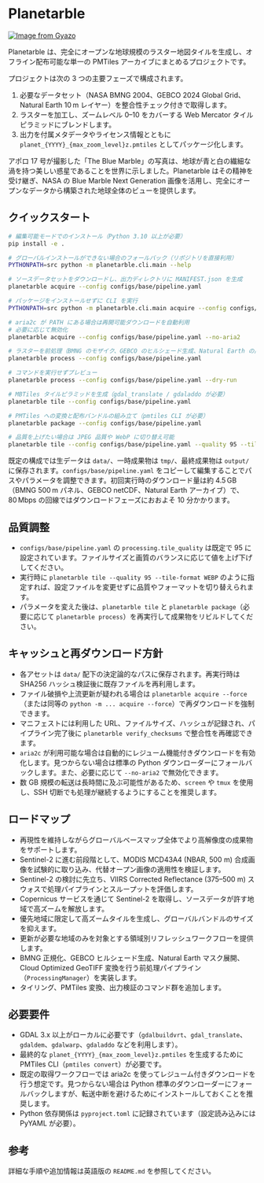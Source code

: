 # Planetarble

[![Image from Gyazo](https://i.gyazo.com/aefeffdeb3c3575ff02037a8509c4d7c.png)](https://pmtiles.io/#url=https%3A%2F%2Fz.yuiseki.net%2Fstatic%2Fplanetarble%2Fplanet.pmtiles&map=1.88/0/0)

Planetarble は、完全にオープンな地球規模のラスター地図タイルを生成し、オフライン配布可能な単一の PMTiles アーカイブにまとめるプロジェクトです。

プロジェクトは次の 3 つの主要フェーズで構成されます。

1. 必要なデータセット（NASA BMNG 2004、GEBCO 2024 Global Grid、Natural Earth 10 m レイヤー）を整合性チェック付きで取得します。
2. ラスターを加工し、ズームレベル 0–10 をカバーする Web Mercator タイルピラミッドにブレンドします。
3. 出力を付属メタデータやライセンス情報とともに `planet_{YYYY}_{max_zoom_level}z.pmtiles` としてパッケージ化します。

アポロ 17 号が撮影した「The Blue Marble」の写真は、地球が青と白の繊細な渦を持つ美しい惑星であることを世界に示しました。Planetarble はその精神を受け継ぎ、NASA の Blue Marble Next Generation 画像を活用し、完全にオープンなデータから構築された地球全体のビューを提供します。

## クイックスタート

```bash
# 編集可能モードでのインストール（Python 3.10 以上が必要）
pip install -e .

# グローバルインストールができない場合のフォールバック（リポジトリを直接利用）
PYTHONPATH=src python -m planetarble.cli.main --help

# ソースデータセットをダウンロードし、出力ディレクトリに MANIFEST.json を生成
planetarble acquire --config configs/base/pipeline.yaml

# パッケージをインストールせずに CLI を実行
PYTHONPATH=src python -m planetarble.cli.main acquire --config configs/base/pipeline.yaml

# aria2c が PATH にある場合は再開可能ダウンロードを自動利用
# 必要に応じて無効化
planetarble acquire --config configs/base/pipeline.yaml --no-aria2

# ラスターを前処理（BMNG のモザイク、GEBCO のヒルシェード生成、Natural Earth の展開）
planetarble process --config configs/base/pipeline.yaml

# コマンドを実行せずプレビュー
planetarble process --config configs/base/pipeline.yaml --dry-run

# MBTiles タイルピラミッドを生成（gdal_translate / gdaladdo が必要）
planetarble tile --config configs/base/pipeline.yaml

# PMTiles への変換と配布バンドルの組み立て（pmtiles CLI が必要）
planetarble package --config configs/base/pipeline.yaml

# 品質を上げたい場合は JPEG 品質や WebP に切り替え可能
planetarble tile --config configs/base/pipeline.yaml --quality 95 --tile-format WEBP
```

既定の構成では生データは `data/`、一時成果物は `tmp/`、最終成果物は `output/` に保存されます。`configs/base/pipeline.yaml` をコピーして編集することでパスやパラメータを調整できます。初回実行時のダウンロード量は約 4.5 GB（BMNG 500 m パネル、GEBCO netCDF、Natural Earth アーカイブ）で、80 Mbps の回線ではダウンロードフェーズにおおよそ 10 分かかります。

## 品質調整

- `configs/base/pipeline.yaml` の `processing.tile_quality` は既定で 95 に設定されています。ファイルサイズと画質のバランスに応じて値を上げ下げしてください。
- 実行時に `planetarble tile --quality 95 --tile-format WEBP` のように指定すれば、設定ファイルを変更せずに品質やフォーマットを切り替えられます。
- パラメータを変えた後は、`planetarble tile` と `planetarble package`（必要に応じて `planetarble process`）を再実行して成果物をリビルドしてください。

## キャッシュと再ダウンロード方針

- 各アセットは `data/` 配下の決定論的なパスに保存されます。再実行時は SHA256 ハッシュ検証後に既存ファイルを再利用します。
- ファイル破損や上流更新が疑われる場合は `planetarble acquire --force`（または同等の `python -m ... acquire --force`）で再ダウンロードを強制できます。
- マニフェストには利用した URL、ファイルサイズ、ハッシュが記録され、パイプライン完了後に `planetarble verify_checksums` で整合性を再確認できます。
- `aria2c` が利用可能な場合は自動的にレジューム機能付きダウンロードを有効化します。見つからない場合は標準の Python ダウンローダーにフォールバックします。また、必要に応じて `--no-aria2` で無効化できます。
- 数 GB 規模の転送は長時間に及ぶ可能性があるため、`screen` や `tmux` を使用し、SSH 切断でも処理が継続するようにすることを推奨します。

## ロードマップ

- 再現性を維持しながらグローバルベースマップ全体でより高解像度の成果物をサポートします。
- Sentinel-2 に進む前段階として、MODIS MCD43A4 (NBAR, 500 m) 合成画像を試験的に取り込み、代替オープン画像の適用性を検証します。
- Sentinel-2 の検討に先立ち、VIIRS Corrected Reflectance (375–500 m) スウォスで処理パイプラインとスループットを評価します。
- Copernicus サービスを通じて Sentinel-2 を取得し、ソースデータが許す地域で高ズームを解放します。
- 優先地域に限定して高ズームタイルを生成し、グローバルバンドルのサイズを抑えます。
- 更新が必要な地域のみを対象とする領域別リフレッシュワークフローを提供します。
- BMNG 正規化、GEBCO ヒルシェード生成、Natural Earth マスク展開、Cloud Optimized GeoTIFF 変換を行う前処理パイプライン（`ProcessingManager`）を実装します。
- タイリング、PMTiles 変換、出力検証のコマンド群を追加します。

## 必要要件

- GDAL 3.x 以上がローカルに必要です（`gdalbuildvrt`、`gdal_translate`、`gdaldem`、`gdalwarp`、`gdaladdo` などを利用します）。
- 最終的な `planet_{YYYY}_{max_zoom_level}z.pmtiles` を生成するために PMTiles CLI（`pmtiles convert`）が必要です。
- 既定の取得ワークフローでは aria2c を使ってレジューム付きダウンロードを行う想定です。見つからない場合は Python 標準のダウンローダーにフォールバックしますが、転送中断を避けるためにインストールしておくことを推奨します。
- Python 依存関係は `pyproject.toml` に記録されています（設定読み込みには PyYAML が必要）。

## 参考

詳細な手順や追加情報は英語版の `README.md` を参照してください。
